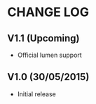 CHANGE LOG
==========


## V1.1 (Upcoming)

* Official lumen support


## V1.0 (30/05/2015)

* Initial release
